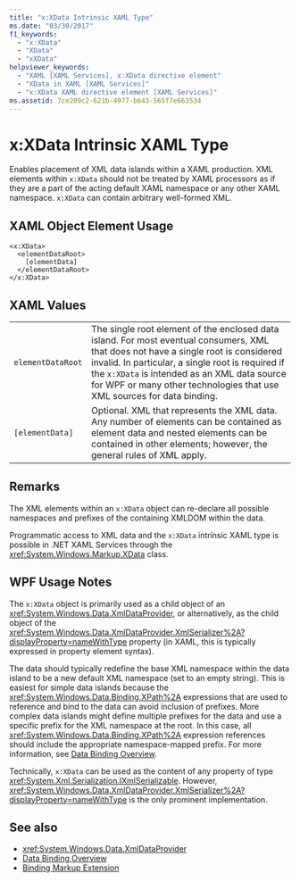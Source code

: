 ```yaml
---
title: "x:XData Intrinsic XAML Type"
ms.date: "03/30/2017"
f1_keywords: 
  - "x:XData"
  - "XData"
  - "xXData"
helpviewer_keywords: 
  - "XAML [XAML Services], x:XData directive element"
  - "XData in XAML [XAML Services]"
  - "x:XData XAML directive element [XAML Services]"
ms.assetid: 7ce209c2-621b-4977-b643-565f7e663534
---
```

# x:XData Intrinsic XAML Type
Enables placement of XML data islands within a XAML production. XML elements within `x:XData` should not be treated by XAML processors as if they are a part of the acting default XAML namespace or any other XAML namespace. `x:XData` can contain arbitrary well-formed XML.

## XAML Object Element Usage

```xaml
<x:XData>
  <elementDataRoot>
    [elementData]
  </elementDataRoot>
</x:XData>
```

## XAML Values

|||
|-|-|
|`elementDataRoot`|The single root element of the enclosed data island. For most eventual consumers, XML that does not have a single root is considered invalid. In particular, a single root is required if the `x:XData` is intended as an XML data source for WPF or many other technologies that use XML sources for data binding.|
|`[elementData]`|Optional. XML that represents the XML data. Any number of elements can be contained as element data and nested elements can be contained in other elements; however, the general rules of XML apply.|

## Remarks

The XML elements within an `x:XData` object can re-declare all possible namespaces and prefixes of the containing XMLDOM within the data.

Programmatic access to XML data and the `x:XData` intrinsic XAML type is possible in .NET XAML Services through the <xref:System.Windows.Markup.XData> class.

## WPF Usage Notes

The `x:XData` object is primarily used as a child object of an <xref:System.Windows.Data.XmlDataProvider>, or alternatively, as the child object of the <xref:System.Windows.Data.XmlDataProvider.XmlSerializer%2A?displayProperty=nameWithType> property (in XAML, this is typically expressed in property element syntax).

The data should typically redefine the base XML namespace within the data island to be a new default XML namespace (set to an empty string). This is easiest for simple data islands because the <xref:System.Windows.Data.Binding.XPath%2A> expressions that are used to reference and bind to the data can avoid inclusion of prefixes. More complex data islands might define multiple prefixes for the data and use a specific prefix for the XML namespace at the root. In this case, all <xref:System.Windows.Data.Binding.XPath%2A> expression references should include the appropriate namespace-mapped prefix. For more information, see [Data Binding Overview](../data/data-binding-overview.md).

Technically, `x:XData` can be used as the content of any property of type <xref:System.Xml.Serialization.IXmlSerializable>. However, <xref:System.Windows.Data.XmlDataProvider.XmlSerializer%2A?displayProperty=nameWithType> is the only prominent implementation.

## See also

- <xref:System.Windows.Data.XmlDataProvider>
- [Data Binding Overview](../data/data-binding-overview.md)
- [Binding Markup Extension](../../framework/wpf/advanced/binding-markup-extension.md)
